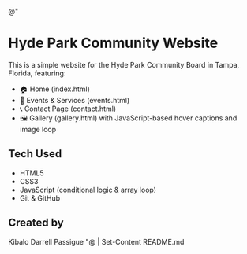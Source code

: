 @"
# Hyde Park Community Website

This is a simple website for the Hyde Park Community Board in Tampa, Florida, featuring:

- 🏠 Home (index.html)
- 📅 Events & Services (events.html)
- 📞 Contact Page (contact.html)
- 🖼️ Gallery (gallery.html) with JavaScript-based hover captions and image loop

## Tech Used
- HTML5
- CSS3
- JavaScript (conditional logic & array loop)
- Git & GitHub

## Created by
Kibalo Darrell Passigue
"@ | Set-Content README.md
